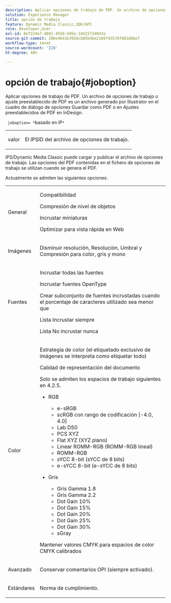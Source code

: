 ```yaml
---
description: Aplicar opciones de trabajo de PDF. Un archivo de opciones de trabajo o ajuste preestablecido de PDF es un archivo generado por Illustrator en el cuadro de diálogo de opciones Guardar como PDF o en Ajustes preestablecidos de PDF en InDesign.
solution: Experience Manager
title: opción de trabajo
feature: Dynamic Media Classic,SDK/API
role: Developer,User
exl-id: 8e7224e7-d801-4550-b95e-24d15734043a
source-git-commit: 206e4643e3926cb85b4be2189743578f88180be7
workflow-type: tm+mt
source-wordcount: '228'
ht-degree: 48%

---
```


# opción de trabajo{#joboption}

Aplicar opciones de trabajo de PDF. Un archivo de opciones de trabajo o ajuste preestablecido de PDF es un archivo generado por Illustrator en el cuadro de diálogo de opciones Guardar como PDF o en Ajustes preestablecidos de PDF en InDesign.

` joboption= *`basado en IP`*`

<table id="simpletable_BA7B58BE0B0740298D45DDEBE7832D93"> 
 <tr class="strow"> 
  <td class="stentry"> <p><span class="codeph"> <span class="varname"> valor</span></span> </p> </td> 
  <td class="stentry"> <p>El IPSID del archivo de opciones de trabajo. </p></td> 
 </tr> 
</table>

IPS/Dynamic Media Classic puede cargar y publicar el archivo de opciones de trabajo. Las opciones del PDF contenidas en el fichero de opciones de trabajo se utilizan cuando se genera el PDF.

Actualmente se admiten las siguientes opciones:

<table id="simpletable_7E0AE8A06AE54A02AF0107FBEDF73D61"> 
 <tr class="strow"> 
  <td class="stentry"> <p>General </p></td> 
  <td class="stentry"> <p> Compatibilidad </p> <p> Compresión de nivel de objetos </p> <p> Incrustar miniaturas </p> <p> Optimizar para vista rápida en Web </p> </td> 
 </tr> 
 <tr class="strow"> 
  <td class="stentry"> <p>Imágenes </p></td> 
  <td class="stentry"> <p> Disminuir resolución, Resolución, Umbral y Compresión para color, gris y mono </p> </td> 
 </tr> 
 <tr class="strow"> 
  <td class="stentry"> <p>Fuentes </p></td> 
  <td class="stentry"> <p> Incrustar todas las fuentes </p> <p> Incrustar fuentes OpenType </p> <p> Crear subconjunto de fuentes incrustadas cuando el porcentaje de caracteres utilizado sea menor que </p> <p> Lista Incrustar siempre </p> <p> Lista No incrustar nunca </p> </td> 
 </tr> 
 <tr class="strow"> 
  <td class="stentry"> <p>Color </p></td> 
  <td class="stentry"> <p> Estrategia de color (el etiquetado exclusivo de imágenes se interpreta como etiquetar todo) </p> <p> Calidad de representación del documento </p> <p> Solo se admiten los espacios de trabajo siguientes en 4.2.5. </p> <p> 
    <ul id="ul_3F3EFDFB6A3340978AE31DEDF0FDA2C8"> 
     <li id="li_17A9FA99D6CA4C5182E383A85F0E3C90"> RGB <p> 
       <ul id="ul_1DD0C264DA1248319E751ADD18140C6D"> 
        <li id="li_B91B4D0C1D80442EB8690933AFA1F093"> e-sRGB </li> 
        <li id="li_D7F8C500DF5E4CBC8FFA4FEFB8E4E036"> scRGB con rango de codificación [-4.0, 4.0] </li> 
        <li id="li_942CD69732984E16A71C2F75EC5B5245"> Lab D50 </li> 
        <li id="li_7063B9E98D1E4946AC8F0EF7BC988806"> PCS XYZ </li> 
        <li id="li_5809447576B147B68630C4B7EC2E7870"> Flat XYZ (XYZ plano) </li> 
        <li id="li_3B5DA42A04124A6BAA12343AFC19F620">Linear ROMM-RGB (ROMM-RGB lineal) </li> 
        <li id="li_DEC3028FA9C34176B761D12B7179B44F">ROMM-RGB </li> 
        <li id="li_3E7E7C4A680C4E3EADE0A26048ECF1F4"> sYCC 8-bit (sYCC de 8 bits) </li> 
        <li id="li_16A615C9A74D443AB3C63B3FE3AB5443"> e-sYCC 8-bit (e-sYCC de 8 bits) </li> 
       </ul> </p> </li> 
     <li id="li_AFA6D4D8C0624AA495E2EB2F0F0C7F7B">Gris <p> 
       <ul id="ul_945389DD426F44C09EB9C7F23933CB77"> 
        <li id="li_DB0AE3DFFC184480BB91666FF1BB4776">Gris Gamma 1.8 </li> 
        <li id="li_755C556ED94740D1BD30EBE67018E074">Gris Gamma 2.2 </li> 
        <li id="li_67437440AFB54B7686333A55233AA87F">Dot Gain 10% </li> 
        <li id="li_0D6CA6004EC84048B5F2198406F4F343">Dot Gain 15% </li> 
        <li id="li_1AFD11C23AB147978559D8F00BFB3142">Dot Gain 20% </li> 
        <li id="li_6CD5ACEF6B0B49E8BACA8264FE0E9C44"> Dot Gain 25% </li> 
        <li id="li_AB5F1FA7111041BD82353E02A284A546">Dot Gain 30% </li> 
        <li id="li_7433278AE8054AD28BD38A0A6E4EF7EF"> sGray </li> 
       </ul> </p> </li> 
    </ul> </p> <p> Mantener valores CMYK para espacios de color CMYK calibrados </p> </td> 
 </tr> 
 <tr class="strow"> 
  <td class="stentry"> <p>Avanzado </p></td> 
  <td class="stentry"> <p>Conservar comentarios OPI (siempre activado). </p></td> 
 </tr> 
 <tr class="strow"> 
  <td class="stentry"> <p>Estándares </p></td> 
  <td class="stentry"> <p>Norma de cumplimiento. </p></td> 
 </tr> 
</table>
